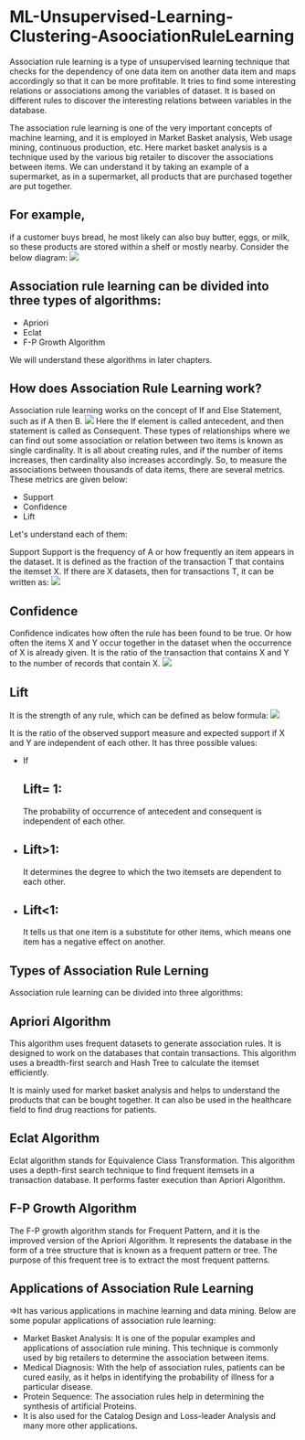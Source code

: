 # ML-Unsupervised-Learning-Clustering-AsoociationRuleLearning

Association rule learning is a type of unsupervised learning technique that checks for the dependency of one data item on another data item and maps accordingly so that it can be more profitable. It tries to find some interesting relations or associations among the variables of dataset. It is based on different rules to discover the interesting relations between variables in the database.

The association rule learning is one of the very important concepts of machine learning, and it is employed in Market Basket analysis, Web usage mining, continuous production, etc. Here market basket analysis is a technique used by the various big retailer to discover the associations between items. We can understand it by taking an example of a supermarket, as in a supermarket, all products that are purchased together are put together.

<h2>For example,</h2> if a customer buys bread, he most likely can also buy butter, eggs, or milk, so these products are stored within a shelf or mostly nearby. Consider the below diagram:
<img src = "https://static.javatpoint.com/tutorial/machine-learning/images/association-rule-learning.png">

<h2>Association rule learning can be divided into three types of algorithms:</h2>
<ul>
<li>Apriori</li>
<li>Eclat</li>
<li>F-P Growth Algorithm</li>
</ul>
We will understand these algorithms in later chapters.

<h2>How does Association Rule Learning work?</h2>
Association rule learning works on the concept of If and Else Statement, such as if A then B.
<img src ="https://static.javatpoint.com/tutorial/machine-learning/images/association-rule-learning2.png">
Here the If element is called antecedent, and then statement is called as Consequent. These types of relationships where we can find out some association or relation between two items is known as single cardinality. It is all about creating rules, and if the number of items increases, then cardinality also increases accordingly. So, to measure the associations between thousands of data items, there are several metrics. These metrics are given below:
<ul>
<li>Support</li>
<li>Confidence</li>
<li>Lift</li>
</ul>
Let's understand each of them:

Support
Support is the frequency of A or how frequently an item appears in the dataset. It is defined as the fraction of the transaction T that contains the itemset X. If there are X datasets, then for transactions T, it can be written as:
<img  src ="https://static.javatpoint.com/tutorial/machine-learning/images/association-rule-learning3.png">
<h2>Confidence</h2>
Confidence indicates how often the rule has been found to be true. Or how often the items X and Y occur together in the dataset when the occurrence of X is already given. It is the ratio of the transaction that contains X and Y to the number of records that contain X.
<img src = "https://static.javatpoint.com/tutorial/machine-learning/images/association-rule-learning4.png">
<h2>Lift</h2>
It is the strength of any rule, which can be defined as below formula:
<img src = "https://static.javatpoint.com/tutorial/machine-learning/images/association-rule-learning5.png">

It is the ratio of the observed support measure and expected support if X and Y are independent of each other. It has three possible values:
<ul>
<li>If <h2>Lift= 1:</h2> The probability of occurrence of antecedent and consequent is independent of each other.</li>
<li><h2>Lift>1:</h2> It determines the degree to which the two itemsets are dependent to each other.</li>
<li><h2>Lift<1:</h2> It tells us that one item is a substitute for other items, which means one item has a negative effect on another.</li>
</ul>
<h2>Types of Association Rule Lerning</h2>
Association rule learning can be divided into three algorithms:

<h2>Apriori Algorithm</h2>
This algorithm uses frequent datasets to generate association rules. It is designed to work on the databases that contain transactions. This algorithm uses a breadth-first search and Hash Tree to calculate the itemset efficiently.

It is mainly used for market basket analysis and helps to understand the products that can be bought together. It can also be used in the healthcare field to find drug reactions for patients.

<h2>Eclat Algorithm</h2>
Eclat algorithm stands for Equivalence Class Transformation. This algorithm uses a depth-first search technique to find frequent itemsets in a transaction database. It performs faster execution than Apriori Algorithm.

<h2>F-P Growth Algorithm</h2>
The F-P growth algorithm stands for Frequent Pattern, and it is the improved version of the Apriori Algorithm. It represents the database in the form of a tree structure that is known as a frequent pattern or tree. The purpose of this frequent tree is to extract the most frequent patterns.


<h2>Applications of Association Rule Learning</h2>
=>It has various applications in machine learning and data mining. Below are some popular applications of association rule learning:
<ul>
<li>Market Basket Analysis: It is one of the popular examples and applications of association rule mining. This technique is commonly used by big retailers to determine the association between items.</li>
<li>Medical Diagnosis: With the help of association rules, patients can be cured easily, as it helps in identifying the probability of illness for a particular disease.</li>
<li>Protein Sequence: The association rules help in determining the synthesis of artificial Proteins.</li>
<li>It is also used for the Catalog Design and Loss-leader Analysis and many more other applications.</li>
</ul>
